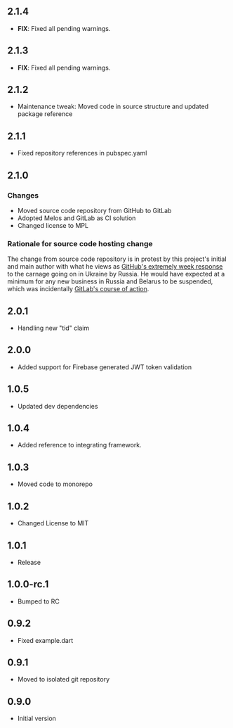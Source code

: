 ## 2.1.4

 - **FIX**: Fixed all pending warnings.

## 2.1.3

 - **FIX**: Fixed all pending warnings.

## 2.1.2

- Maintenance tweak: Moved code in source structure and updated package reference

## 2.1.1

- Fixed repository references in pubspec.yaml

## 2.1.0

### Changes
- Moved source code repository from GitHub to GitLab
- Adopted Melos and GitLab as CI solution
- Changed license to MPL

### Rationale for source code hosting change

The change from source code repository is in protest by this project's initial and main author with what he views as [GitHub's extremely week response](https://github.blog/2022-03-02-our-response-to-the-war-in-ukraine/) to the carnage going on in Ukraine by Russia. He would have expected at a minimum for any new business in Russia and Belarus to be suspended, which was incidentally [GitLab's course of action](https://about.gitlab.com/blog/2022/03/11/gitlab-actions-to-date-regarding-russian-invasion-of-ukraine/#suspending-new-business-in-russia-and-belarus).


## 2.0.1

- Handling new "tid" claim

## 2.0.0

- Added support for Firebase generated JWT token validation

## 1.0.5

- Updated dev dependencies

## 1.0.4

- Added reference to integrating framework.

## 1.0.3

- Moved code to monorepo

## 1.0.2

- Changed License to MIT

## 1.0.1

- Release

## 1.0.0-rc.1

- Bumped to RC

## 0.9.2

- Fixed example.dart

## 0.9.1

- Moved to isolated git repository

## 0.9.0

- Initial version
